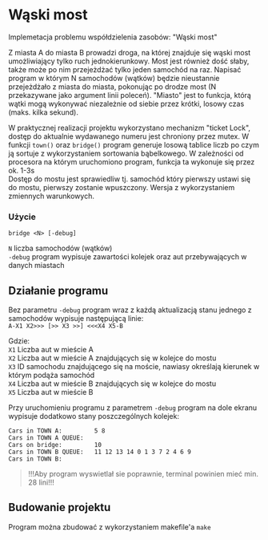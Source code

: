 # Wąski most
Implemetacja problemu współdzielenia zasobów: "Wąski most" 

Z miasta A do miasta B prowadzi droga, na której znajduje się wąski most umożliwiający tylko ruch jednokierunkowy. Most jest również dość słaby, także może po nim przejeżdżać tylko jeden samochód na raz. Napisać program w którym N samochodów (wątków) będzie nieustannie przejeżdżało z miasta do miasta, pokonując po drodze most (N przekazywane jako argument linii poleceń). "Miasto" jest to funkcja, którą wątki mogą wykonywać niezależnie od siebie przez krótki, losowy czas (maks. kilka sekund).

W praktycznej realizacji projektu wykorzystano mechanizm "ticket Lock", dostęp do aktualnie wydawanego numeru jest chroniony przez mutex.
W funkcji ```town()``` oraz ```bridge()``` program generuje losową tablice liczb po czym ją sortuje z wykorzystaniem sortowania bąbelkowego. W zależności od procesora na którym uruchomiono program, funkcja ta wykonuje się przez ok. 1-3s  
Dostęp do mostu jest sprawiedliw tj. samochód który pierwszy ustawi się do mostu, pierwszy zostanie wpuszczony.
Wersja z wykorzystaniem zmiennych warunkowych.  

### Użycie
```bridge <N> [-debug]```

```N```  liczba samochodów (wątków)  
```-debug``` program wypisuje zawartości kolejek oraz aut przebywających w danych miastach



## Działanie programu
Bez parametru ```-debug``` program wraz z każdą aktualizacją stanu jednego z samochodów wypisuje następującą linie:  
```A-X1 X2>>> [>> X3 >>] <<<X4 X5-B```  
  
Gdzie:  
```X1``` Liczba aut w mieście A  
```X2``` Liczba aut w mieście A znajdujących się w kolejce do mostu  
```X3``` ID samochodu znajdującego się na moście, nawiasy określają kierunek w którym podąża samochód  
```X4``` Liczba aut w mieście B znajdujących się w kolejce do mostu  
```X5``` Liczba aut w mieście B  

Przy uruchomieniu programu z parametrem ```-debug``` program na dole ekranu wypisuje dodatkowo stany poszczególnych kolejek:

```
Cars in TOWN A:         5 8  
Cars in TOWN A QUEUE:  
Cars on bridge:         10  
Cars in TOWN B QUEUE:   11 12 13 14 0 1 3 7 2 4 6 9  
Cars in TOWN B:    
```
> !!!Aby program wyswietlał sie poprawnie, terminal powinien mieć min. 28 lini!!!

## Budowanie projektu
Program można zbudować z wykorzystaniem makefile'a ```make```

